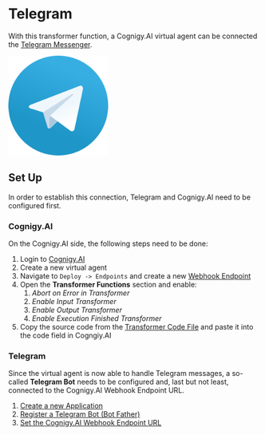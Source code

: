 # Telegram

With this transformer function, a Cognigy.AI virtual agent can be connected the [Telegram Messenger](https://telegram.org).

<img src="./telegram.svg" width="200">

## Set Up

In order to establish this connection, Telegram and Cognigy.AI need to be configured first.

### Cognigy.AI

On the Cognigy.AI side, the following steps need to be done:

1. Login to [Cognigy.AI](https://trial.cognigy.ai)
2. Create a new virtual agent
3. Navigate to <code>Deploy -> Endpoints</code> and create a new [Webhook Endpoint](https://docs.cognigy.com/docs/webhook)
4. Open the **Transformer Functions** section and enable:
   1. *Abort on Error in Transformer*
   2. *Enable Input Transformer*
   3. *Enable Output Transformer*
   4. *Enable Execution Finished Transformer*
5. Copy the source code from the [Transformer Code File](./transformer.ts) and paste it into the code field in Cogngiy.AI

### Telegram

Since the virtual agent is now able to handle Telegram messages, a so-called **Telegram Bot** needs to be configured and, last but not least, connected to the Cognigy.AI Webhook Endpoint URL.

1. [Create a new Application](https://core.telegram.org/api/obtaining_api_id)
2. [Register a Telegram Bot (Bot Father)](https://core.telegram.org/bots#3-how-do-i-create-a-bot)
3. [Set the Cognigy.AI Webhook Endpoint URL](https://core.telegram.org/bots/api#setwebhook)
